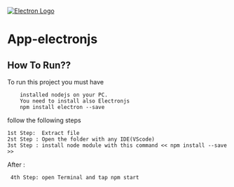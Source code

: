 [![Electron Logo](https://electronjs.org/images/electron-logo.svg)](https://electronjs.org)

# App-electronjs

## How To Run??

To run this project you must have 

```
    installed nodejs on your PC.
    You need to install also Electronjs
    npm install electron --save 
```

follow the following steps

```
1st Step:  Extract file
2st Step : Open the folder with any IDE(VScode)
3st Step : install node module with this command << npm install --save >>

```
After :
```
 4th Step: open Terminal and tap npm start 
 
```
